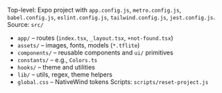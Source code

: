 Top-level: Expo project with `app.config.js`, `metro.config.js`, `babel.config.js`, `eslint.config.js`, `tailwind.config.js`, `jest.config.js`.
Source: `src/`
- `app/` – routes (`index.tsx`, `_layout.tsx`, `+not-found.tsx`)
- `assets/` – images, fonts, models (`*.tflite`)
- `components/` – reusable components and `ui/` primitives
- `constants/` – e.g., `Colors.ts`
- `hooks/` – theme and utilities
- `lib/` – utils, regex, theme helpers
- `global.css` – NativeWind tokens
Scripts: `scripts/reset-project.js`